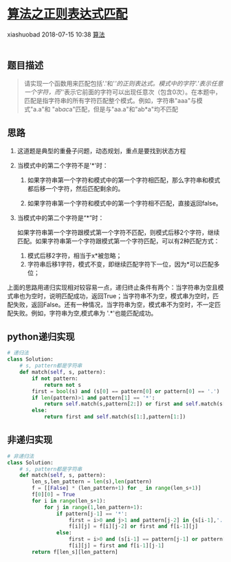 <div class="blog-article">
    <h1><a href="p.html?p=算法/算法之正则表达式匹配" class="title">算法之正则表达式匹配</a></h1>
    <span class="author">xiashuobad</span>
    <span class="time">2018-07-15 10:38</span>
    <span><a href="tags.html?t=算法" class="tag">算法</a></span>
    </div>
<br/>

## 题目描述 ##
> 请实现一个函数用来匹配包括'.'和'*'的正则表达式。模式中的字符'.'表示任意
>一个字符，而'*'表示它前面的字符可以出现任意次（包含0次）。在本题中，
>匹配是指字符串的所有字符匹配整个模式。例如，字符串"aaa"与模式"a.a"和
>"ab*ac*a"匹配，但是与"aa.a"和"ab*a"均不匹配
## 思路 ##
1. 这道题是典型的重叠子问题，动态规划，重点是要找到状态方程
2. 当模式中的第二个字符不是'*'时：  
    1. 如果字符串第一个字符和模式中的第一个字符相匹配，那么字符串和模式都后移一个字符，然后匹配剩余的。

    2. 如果字符串第一个字符和模式中的第一个字符相不匹配，直接返回false。

3. 当模式中的第二个字符是“*”时：

   如果字符串第一个字符跟模式第一个字符不匹配，则模式后移2个字符，继续匹配。如果字符串第一个字符跟模式第一个字符匹配，可以有2种匹配方式：
   1. 模式后移2字符，相当于x*被忽略；
   2. 字符串后移1字符，模式不变，即继续匹配字符下一位，因为*可以匹配多位；

上面的思路用递归实现相对较容易一点，递归终止条件有两个：当字符串为空且模式串也为空时，说明匹配成功，返回True；当字符串不为空，模式串为空时，匹配失败，返回False。还有一种情况，当字符串为空，模式串不为空时，不一定匹配失败。例如，字符串为空,模式串为 '.*'也能匹配成功。

## python递归实现 ##
```python
# 递归法
class Solution:
    # s, pattern都是字符串
    def match(self, s, pattern):
        if not pattern:
            return not s
        first = bool(s) and (s[0] == pattern[0] or pattern[0] == '.')
        if len(pattern)>1 and pattern[1] == '*':
            return self.match(s,pattern[2:]) or first and self.match(s[1:],pattern)
        else:
            return first and self.match(s[1:],pattern[1:])
```
## 非递归实现 ##
```python
# 非递归法
class Solution:
    # s, pattern都是字符串
    def match(self, s, pattern):
        len_s,len_pattern = len(s),len(pattern)
        f = [[False] * (len_pattern+1) for _ in range(len_s+1)]
        f[0][0] = True
        for i in range(len_s+1):
            for j in range(1,len_pattern+1):
                if pattern[j-1] == '*':
                    first = i>0 and j>1 and pattern[j-2] in {s[i-1],'.'}
                    f[i][j] = f[i][j-2] or first and f[i-1][j]
                else:
                    first = i>0 and (s[i-1] == pattern[j-1] or pattern[j-1] == '.')
                    f[i][j] = first and f[i-1][j-1]
        return f[len_s][len_pattern]
```